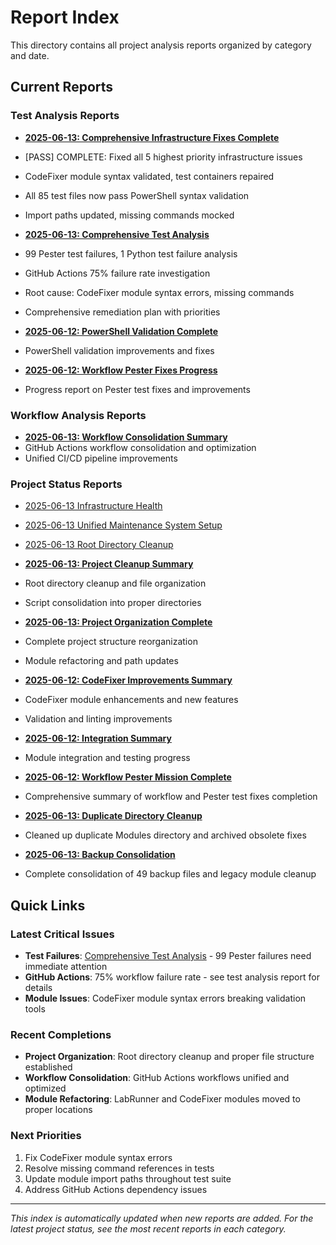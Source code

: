 # Report Index

This directory contains all project analysis reports organized by category and date.

## Current Reports

### Test Analysis Reports
- **[2025-06-13: Comprehensive Infrastructure Fixes Complete](test-analysis/2025-06-13-comprehensive-infrastructure-fixes-complete.md)**
 - [PASS] COMPLETE: Fixed all 5 highest priority infrastructure issues
 - CodeFixer module syntax validated, test containers repaired
 - All 85 test files now pass PowerShell syntax validation
 - Import paths updated, missing commands mocked

- **[2025-06-13: Comprehensive Test Analysis](test-analysis/2025-06-13-comprehensive-test-analysis.md)**
 - 99 Pester test failures, 1 Python test failure analysis
 - GitHub Actions 75% failure rate investigation
 - Root cause: CodeFixer module syntax errors, missing commands
 - Comprehensive remediation plan with priorities

- **[2025-06-12: PowerShell Validation Complete](test-analysis/2025-06-12-powershell-validation-complete.md)**
 - PowerShell validation improvements and fixes

- **[2025-06-12: Workflow Pester Fixes Progress](test-analysis/2025-06-12-workflow-pester-fixes-progress.md)**
 - Progress report on Pester test fixes and improvements

### Workflow Analysis Reports
- **[2025-06-13: Workflow Consolidation Summary](workflow-analysis/2025-06-13-workflow-consolidation-summary.md)**
 - GitHub Actions workflow consolidation and optimization
 - Unified CI/CD pipeline improvements

### Project Status Reports
- [2025-06-13 Infrastructure Health](./project-status/2025-06-13-infrastructure-health.md)
- [2025-06-13 Unified Maintenance System Setup](./project-status/2025-06-13-unified-maintenance-setup.md)
- [2025-06-13 Root Directory Cleanup](./project-status/2025-06-13-root-cleanup-summary.md)
- **[2025-06-13: Project Cleanup Summary](project-status/2025-06-13-project-cleanup-summary.md)**
 - Root directory cleanup and file organization
 - Script consolidation into proper directories

- **[2025-06-13: Project Organization Complete](project-status/2025-06-13-project-organization-complete.md)**
 - Complete project structure reorganization
 - Module refactoring and path updates

- **[2025-06-12: CodeFixer Improvements Summary](project-status/2025-06-12-codefixer-improvements-summary.md)**
 - CodeFixer module enhancements and new features
 - Validation and linting improvements

- **[2025-06-12: Integration Summary](project-status/2025-06-12-integration-summary.md)**
 - Module integration and testing progress

- **[2025-06-12: Workflow Pester Mission Complete](project-status/2025-06-12-workflow-pester-mission-complete.md)**
 - Comprehensive summary of workflow and Pester test fixes completion

- **[2025-06-13: Duplicate Directory Cleanup](./project-status/20250613-050244-duplicate-cleanup.md)**
 - Cleaned up duplicate Modules directory and archived obsolete fixes

- **[2025-06-13: Backup Consolidation](./project-status/20250613-045247-backup-consolidation.md)**
 - Complete consolidation of 49 backup files and legacy module cleanup

## Quick Links

### Latest Critical Issues
- **Test Failures**: [Comprehensive Test Analysis](test-analysis/2025-06-13-comprehensive-test-analysis.md) - 99 Pester failures need immediate attention
- **GitHub Actions**: 75% workflow failure rate - see test analysis report for details
- **Module Issues**: CodeFixer module syntax errors breaking validation tools

### Recent Completions
- **Project Organization**: Root directory cleanup and proper file structure established
- **Workflow Consolidation**: GitHub Actions workflows unified and optimized 
- **Module Refactoring**: LabRunner and CodeFixer modules moved to proper locations

### Next Priorities
1. Fix CodeFixer module syntax errors
2. Resolve missing command references in tests
3. Update module import paths throughout test suite
4. Address GitHub Actions dependency issues

---

*This index is automatically updated when new reports are added. For the latest project status, see the most recent reports in each category.*
